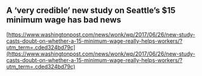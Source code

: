 ## A ‘very credible’ new study on Seattle’s $15 minimum wage has bad news
  
  [https://www.washingtonpost.com/news/wonk/wp/2017/06/26/new-study-casts-doubt-on-whether-a-15-minimum-wage-really-helps-workers/?utm_term=.cded324bd79c](https://www.washingtonpost.com/news/wonk/wp/2017/06/26/new-study-casts-doubt-on-whether-a-15-minimum-wage-really-helps-workers/?utm_term=.cded324bd79c)